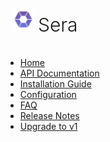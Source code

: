 <!-- Sidebar Title with Logo and Text Side-by-Side -->
<div style="display: flex; align-items: center;">
  <img src="logo.png" alt="Sera Logo" style="height: 37px; margin-right: 5px; margin-left: 10px; padding-top: 5px;">
  <h1 style="font-weight: 300; font-size: 30px;">Sera</h1>
</div>

* [Home](/beta/)
* [API Documentation](api.md)
* [Installation Guide](installation.md)
* [Configuration](configuration.md)
* [FAQ](faq.md)
* [Release Notes](release-notes.md)
* [Upgrade to v1](#/v1/)